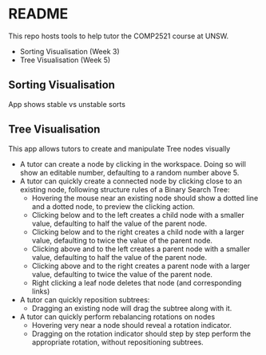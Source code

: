 # README

This repo hosts tools to help tutor the COMP2521 course at UNSW.

- Sorting Visualisation (Week 3)
- Tree Visualisation (Week 5)

## Sorting Visualisation

App shows stable vs unstable sorts

## Tree Visualisation

This app allows tutors to create and manipulate Tree nodes visually

- A tutor can create a node by clicking in the workspace. Doing so will show an editable number, defaulting to a random number above 5.
- A tutor can quickly create a connected node by clicking close to an existing node, following structure rules of a Binary Search Tree:
  - Hovering the mouse near an existing node should show a dotted line and a dotted node, to preview the clicking action.
  - Clicking below and to the left creates a child node with a smaller value, defaulting to half the value of the parent node.
  - Clicking below and to the right creates a child node with a larger value, defaulting to twice the value of the parent node.
  - Clicking above and to the left creates a parent node with a smaller value, defaulting to half the value of the parent node.
  - Clicking above and to the right creates a parent node with a larger value, defaulting to twice the value of the parent node.
  - Right clicking a leaf node deletes that node (and corresponding links)
- A tutor can quickly reposition subtrees:
  - Dragging an existing node will drag the subtree along with it.
- A tutor can quickly perform rebalancing rotations on nodes
  - Hovering very near a node should reveal a rotation indicator.
  - Dragging on the rotation indicator should step by step perform the appropriate rotation, without repositioning subtrees.

